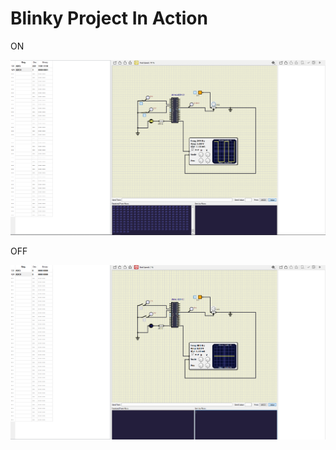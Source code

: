 # Blinky Project In Action

ON

![ON](https://github.com/Saisanathpotnuru/Activity/blob/master/simulation/ON.png)

OFF

![OFF](https://github.com/Saisanathpotnuru/Activity/blob/master/simulation/OFF.png)


